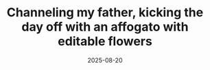 ---
layout: post
title: "Channeling my father, kicking the day off with an affogato with editable flowers"
date: 2025-08-20
city: "Unknown"
country: "Unknown"
continent: "World"
latitude: 
longitude: 
cafe_name: ""
rating: 
notes: "Channeling my father, kicking the day off with an affogato with editable flowers, cute little cafe Aqui near our hotel, delicious stop on the"
image_url: "/media/posts/202508/535153609_18530790157001623_192499936658255958_n_18102862090517644.jpg"
images:
  - "/media/posts/202508/535153609_18530790157001623_192499936658255958_n_18102862090517644.jpg"
  - "/media/posts/202508/535922860_18530790202001623_1256291965858621635_n_17894254185289332.jpg"
  - "/media/posts/202508/536538812_18530790217001623_3277760205410550326_n_18088689304752468.jpg"
  - "/media/posts/202508/535348432_18530790226001623_2099802884806008063_n_17871284223328543.jpg"
  - "/media/posts/202508/535284270_18530790238001623_5939736292728990311_n_18523764367058365.jpg"
  - "/media/posts/202508/536647879_18530790247001623_7236299275210253793_n_18062573183350296.jpg"
  - "/media/posts/202508/536734959_18530790256001623_3997059030843404407_n_18018087956749815.jpg"
  - "/media/posts/202508/535878300_18530790265001623_4502137782284468372_n_17856807324488627.jpg"
  - "/media/posts/202508/536923298_18530790274001623_6020398637947500064_n_18081046486926163.jpg"
instagram_url: ""
---